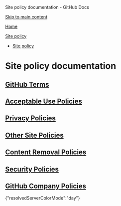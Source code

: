 Site policy documentation - GitHub Docs

[Skip to main content](#main-content)

[Home](/ja)

[Site policy](/ja/site-policy)

* [Site policy](/ja/site-policy)

Site policy documentation
==========

[GitHub Terms](/ja/site-policy/github-terms)
----------

[Acceptable Use Policies](/ja/site-policy/acceptable-use-policies)
----------

[Privacy Policies](/ja/site-policy/privacy-policies)
----------

[Other Site Policies](/ja/site-policy/other-site-policies)
----------

[Content Removal Policies](/ja/site-policy/content-removal-policies)
----------

[Security Policies](/ja/site-policy/security-policies)
----------

[GitHub Company Policies](/ja/site-policy/github-company-policies)
----------

{"resolvedServerColorMode":"day"}

